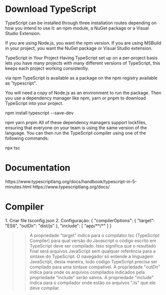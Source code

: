 <h1>Download TypeScript</h1>
TypeScript can be installed through three installation routes depending on how you intend to use it: an npm module, a NuGet package or a Visual Studio Extension.

If you are using Node.js, you want the npm version. If you are using MSBuild in your project, you want the NuGet package or Visual Studio extension.

TypeScript in Your Project
Having TypeScript set up on a per-project basis lets you have many projects with many different versions of TypeScript, this keeps each project working consistently.

via npm
TypeScript is available as a package on the npm registry available as "typescript".

You will need a copy of Node.js as an environment to run the package. Then you use a dependency manager like npm, yarn or pnpm to download TypeScript into your project.

npm install typescript --save-dev

npm yarn pnpm
All of these dependency managers support lockfiles, ensuring that everyone on your team is using the same version of the language. You can then run the TypeScript compiler using one of the following commands:

npx tsc

<h1>Documentation</h1>
https://www.typescriptlang.org/docs/handbook/typescript-in-5-minutes.html
https://www.typescriptlang.org/docs/

<h1>Compiler</h1>
1. Criar file tsconfig.json
2. Configuração:
{
    "compilerOptions": {
        "target": "ES6",
        "outDir": "dist/js"
    },
    "include": [
        "app/**/*"
    ]
}

>> A propriedade "target" indica para o compilator tsc (TypeScript Compiler) para qual versão do Javascript o código escrito em TypeScript deve ser compilado. Isso significa que o resultado final será arquivos JavaScript sem qualquer referência para a sintaxe do TypeScript.
>> O navegador só entende a linguagem JavaScript, desta maneira, todo código TypeScript precisa ser compilado para uma sintaxe compatível.
>> A propriedade "outDir" indica para onde os arquivos compilados indicados pela propriedade "include" serão salvos.
>> A propriedade "include" indica para o compilador onde estão os arquivos ".ts" que ele deve compilar.
